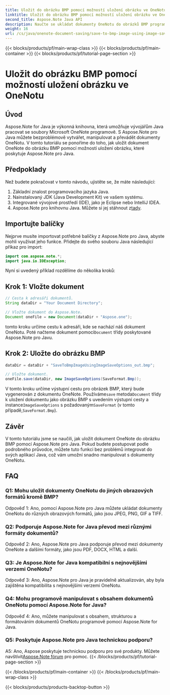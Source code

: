 ```yaml
---
title: Uložit do obrázku BMP pomocí možností uložení obrázku ve OneNotu
linktitle: Uložit do obrázku BMP pomocí možností uložení obrázku ve OneNotu
second_title: Aspose.Note Java API
description: Naučte se ukládat dokumenty OneNotu do obrázků BMP programově pomocí Aspose.Note pro Java. Podrobný průvodce s příklady kódu.
weight: 16
url: /cs/java/onenote-document-saving/save-to-bmp-image-using-image-save-options/
---
```


{{< blocks/products/pf/main-wrap-class >}}
{{< blocks/products/pf/main-container >}}
{{< blocks/products/pf/tutorial-page-section >}}

# Uložit do obrázku BMP pomocí možností uložení obrázku ve OneNotu

## Úvod

Aspose.Note for Java je výkonná knihovna, která umožňuje vývojářům Java pracovat se soubory Microsoft OneNote programově. S Aspose.Note pro Java můžete bezproblémově vytvářet, manipulovat a převádět dokumenty OneNotu. V tomto tutoriálu se ponoříme do toho, jak uložit dokument OneNote do obrázku BMP pomocí možností uložení obrázku, které poskytuje Aspose.Note pro Java.

## Předpoklady

Než budete pokračovat v tomto návodu, ujistěte se, že máte následující:

1. Základní znalost programovacího jazyka Java.
2. Nainstalovaný JDK (Java Development Kit) ve vašem systému.
3. Integrované vývojové prostředí (IDE), jako je Eclipse nebo IntelliJ IDEA.
4.  Aspose.Note pro knihovnu Java. Můžete si jej stáhnout z[tady](https://releases.aspose.com/note/java/).

## Importujte balíčky

Nejprve musíte importovat potřebné balíčky z Aspose.Note pro Java, abyste mohli využívat jeho funkce. Přidejte do svého souboru Java následující příkaz pro import:

```java
import com.aspose.note.*;
import java.io.IOException;
```

Nyní si uvedený příklad rozdělíme do několika kroků:

## Krok 1: Vložte dokument

```java
// Cesta k adresáři dokumentů.
String dataDir = "Your Document Directory";

// Vložte dokument do Aspose.Note.
Document oneFile = new Document(dataDir + "Aspose.one");
```

 tomto kroku určíme cestu k adresáři, kde se nachází náš dokument OneNotu. Poté načteme dokument pomocí`Document` třídy poskytované Aspose.Note pro Javu.

## Krok 2: Uložte do obrázku BMP

```java
dataDir = dataDir + "SaveToBmpImageUsingImageSaveOptions_out.bmp";

// Uložte dokument.
oneFile.save(dataDir, new ImageSaveOptions(SaveFormat.Bmp));
```

 V tomto kroku určíme výstupní cestu pro obrázek BMP, který bude vygenerován z dokumentu OneNote. Používáme`save` metoda`Document` třídy k uložení dokumentu jako obrázku BMP s uvedením výstupní cesty a instance`ImageSaveOptions` s požadovaným`SaveFormat` (v tomto případě,`SaveFormat.Bmp`).

## Závěr

V tomto tutoriálu jsme se naučili, jak uložit dokument OneNote do obrázku BMP pomocí Aspose.Note pro Java. Pokud budete postupovat podle podrobného průvodce, můžete tuto funkci bez problémů integrovat do svých aplikací Java, což vám umožní snadno manipulovat s dokumenty OneNotu.

## FAQ

### Q1: Mohu uložit dokumenty OneNotu do jiných obrazových formátů kromě BMP?

Odpověď 1: Ano, pomocí Aspose.Note pro Java můžete ukládat dokumenty OneNotu do různých obrazových formátů, jako jsou JPEG, PNG, GIF a TIFF.

### Q2: Podporuje Aspose.Note for Java převod mezi různými formáty dokumentů?

Odpověď 2: Ano, Aspose.Note pro Java podporuje převod mezi dokumenty OneNote a dalšími formáty, jako jsou PDF, DOCX, HTML a další.

### Q3: Je Aspose.Note for Java kompatibilní s nejnovějšími verzemi OneNotu?

Odpověď 3: Ano, Aspose.Note pro Java je pravidelně aktualizován, aby byla zajištěna kompatibilita s nejnovějšími verzemi OneNotu.

### Q4: Mohu programově manipulovat s obsahem dokumentů OneNotu pomocí Aspose.Note for Java?

Odpověď 4: Ano, můžete manipulovat s obsahem, strukturou a formátováním dokumentů OneNotu programově pomocí Aspose.Note for Java.

### Q5: Poskytuje Aspose.Note pro Java technickou podporu?

 A5: Ano, Aspose poskytuje technickou podporu pro své produkty. Můžete navštívit[Aspose.Note fórum](https://forum.aspose.com/c/note/28) pro pomoc.
{{< /blocks/products/pf/tutorial-page-section >}}

{{< /blocks/products/pf/main-container >}}
{{< /blocks/products/pf/main-wrap-class >}}

{{< blocks/products/products-backtop-button >}}
